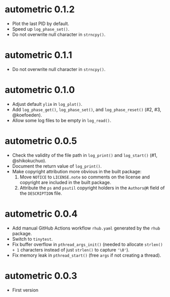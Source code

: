 # autometric 0.1.2

* Plot the last PID by default.
* Speed up `log_phase_set()`.
* Do not overwrite null character in `strncpy()`.

# autometric 0.1.1

* Do not overwrite null character in `strncpy()`.

# autometric 0.1.0

* Adjust default `ylim` in `log_plot()`.
* Add `log_phase_get()`, `log_phase_set()`, and `log_phase_reset()` (#2, #3, @koefoeden).
* Allow some log files to be empty in `log_read()`.

# autometric 0.0.5

* Check the validity of the file path in `log_print()` and `log_start()` (#1, @shikokuchuo).
* Document the return value of `log_print()`.
* Make copyright attribution more obvious in the built package:
    1. Move `NOTICE` to `LICENSE.note` so comments on the license and copyright are included in the built package.
    2. Attribute the `ps` and `psutil` copyright holders in the `Authors@R` field of the `DESCRIPTION` file.

# autometric 0.0.4

* Add manual GitHub Actions workflow `rhub.yaml` generated by the `rhub` package.
* Switch to `tinytest`.
* Fix buffer overflow in `pthread_args_init()` (needed to allocate `strlen() + 1` characters instead of just `strlen()` to capture `'\0'`).
* Fix memory leak in `pthread_start()` (free `args` if not creating a thread).

# autometric 0.0.3

* First version

